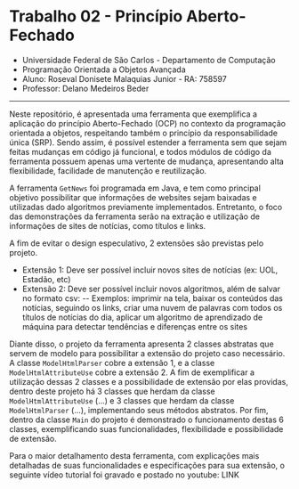 # Trabalho 02 - Princípio Aberto-Fechado
- Universidade Federal de São Carlos - Departamento de Computação
- Programação Orientada a Objetos Avançada
- Aluno: Roseval Donisete Malaquias Junior - RA: 758597
- Professor: Delano Medeiros Beder

---

Neste repositório, é apresentada uma ferramenta que exemplifica a aplicação do princípio Aberto-Fechado (OCP) no contexto da programação orientada a objetos, respeitando também o princípio da responsabilidade única (SRP). Sendo assim, é possível estender a ferramenta sem que sejam feitas mudanças em código já funcional, e todos módulos de código da ferramenta possuem apenas uma vertente de mudança, apresentando alta flexibilidade, facilidade de manutenção e reutilização.

A ferramenta ``GetNews`` foi programada em Java, e tem como principal objetivo possibilitar que informações de websites sejam baixadas e utilizadas dado algoritmos previamente implementados. Entretanto, o foco das demonstrações da ferramenta serão na extração e utilização de informações de sites de notícias, como títulos e links.

A fim de evitar o design especulativo, 2 extensões são previstas pelo projeto.

- Extensão 1: Deve ser possível incluir novos sites de notícias (ex: UOL, Estadão, etc)
- Extensão 2: Deve ser possível incluir novos algoritmos, além de salvar no formato csv:
-- Exemplos: imprimir na tela, baixar os conteúdos das notícias, seguindo os links, criar
uma nuvem de palavras com todos os títulos de notícias do dia, aplicar um algoritmo de
aprendizado de máquina para detectar tendências e diferenças entre os sites

Diante disso, o projeto da ferramenta apresenta 2 classes abstratas que servem de modelo para possibilitar a extensão do projeto caso necessário. A classe ``ModelHtmlParser`` cobre a extensão 1, e a classe ``ModelHtmlAttributeUse`` cobre a extensão 2. A fim de exemplificar a utilização dessas 2 classes e a possibilidade de extensão por elas providas, dentro deste projeto há 3 classes que herdam da classe ``ModelHtmlAttributeUse`` (...) e 3 classes que herdam da classe ``ModelHtmlParser`` (...), implementando seus métodos abstratos. Por fim, dentro da classe ``Main`` do projeto é demonstrado o funcionamento destas 6 classes, exemplificando suas funcionalidades, flexibilidade e possibilidade de extensão.

Para o maior detalhamento desta ferramenta, com explicações mais detalhadas de suas funcionalidades e especificações para sua extensão, o seguinte vídeo tutorial foi gravado e postado no youtube: LINK
